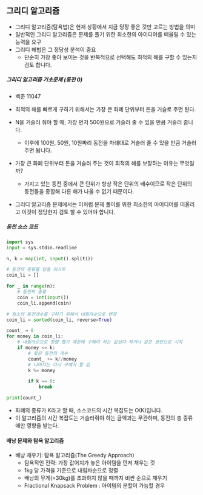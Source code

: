 ## 그리디 알고리즘

- 그리디 알고리즘(탐욕법)은 현재 상황에서 지금 당장 좋은 것만 고르는 방법을 의미
- 일반적인 그리디 알고리즘은 문제를 풀기 위한 최소한의 아이디어를 떠올릴 수 있는 능력을 요구
- 그리디 해법은 그 정당성 분석이 중요
  - 단순히 가장 좋아 보이는 것을 반복적으로 선택해도 최적의 해를 구할 수 있는지 검토 합니다.



##### 그리디 알고리즘 기초문제 (동전 0)

- 백준 11047
- 최적의 해를 빠르게 구하기 위해서는 가장 큰 화폐 단위부터 돈을 거슬로 주면 된다.
- N을 거슬러 줘야 할 때,  가장 먼저 500원으로 거슬러 줄 수 있을 만큼 거슬러 줍니다.
  - 이후에 100원, 50원, 10원짜리 동전을 차례대로 거슬러 줄 수 있을 만큼 거슬러 주면 됩니다.

- 가장 큰 화폐 단위부터 돈을 거슬러 주는 것이 최적의 해를 보장하는 이유는 무엇일까?
  - 가지고 있는 동전 중에서 큰 단위가 항상 작은 단위의 배수이므로 작은 단위의 동전들을 종합해 다른 해가 나올 수 없기 때문이다.
- 그리디 알고리즘 문제에서는 이처럼 문제 풀이를 위한 최소한의 아이디어를 떠올리고 이것이 정당한지 검토 할 수 있어야 합니다.



##### 동전 소스 코드

```python
import sys
input = sys.stdin.readline

n, k = map(int, input().split())

# 동전의 종류를 담을 리스트
coin_li = []

for _ in range(n):
    # 동전의 종류
    coin = int(input())
    coin_li.append(coin)

# 최소의 동전개수를 구하기 위해서 내림차순으로 변경
coin_li = sorted(coin_li, reverse=True)

count_ = 0
for money in coin_li:
    # 내림차순으로 정렬 했기 때문에 구해야 하는 값보다 작거나 같은 코인으로 시작
    if money <= k:
        # 몫은 동전의 개수
        count_ += k//money
        # 나머지는 다시 구해야 할 값
        k %= money

        if k == 0:
            break

print(count_)      
```

-  화폐의 종류가 K라고 할 때, 소스코드의 시간 복잡도는 O(K)입니다.
- 이 알고리즘의 시간 복잡도는 거슬러줘야 하는 금액과는 무관하며, 동전의 총 종류에만 영향을 받는다.



#### 배낭 문제와 탐욕 알고리즘

- 배낭 채우기: 탐욕 알고리즘(The Greedy Approach)
  - 탐욕적인 전략: 가장 값어치가 놓은 아이템을 먼저 채우는 것
  - 1kg 당 가격을 기준으로 내림차순으로 정렬
  - 배낭의 무게(=30kg)를 초과하지 않을 때까지 비싼 순으로 채우기
  - Fractional Knapsack Problem : 아이템의 분할이 가능할 경우


